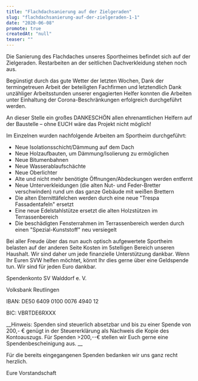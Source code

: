 ```yaml
---
title: "Flachdachsanierung auf der Zielgeraden"
slug: "flachdachsanierung-auf-der-zielgeraden-1-1"
date: "2020-06-08"
promote: true
createdAt: "null"
teaser: ""
---
```

Die Sanierung des Flachdaches unseres Sportheimes befindet sich auf der Zielgeraden. Restarbeiten an der seitlichen Dachverkleidung stehen noch aus.


Begünstigt durch das gute Wetter der letzten Wochen, Dank der termingetreuen Arbeit der beteiligten Fachfirmen und letztendlich Dank unzähliger Arbeitsstunden unserer engagierten Helfer konnten die Arbeiten unter Einhaltung der Corona-Beschränkungen erfolgreich durchgeführt werden.


An dieser Stelle ein großes DANKESCHÖN allen ehrenamtlichen Helfern auf der Baustelle – ohne EUCH wäre das Projekt nicht möglich!


Im Einzelnen wurden nachfolgende Arbeiten am Sportheim durchgeführt:


* Neue Isolationsschicht/Dämmung auf dem Dach
* Neue Holzaufbauten, um Dämmung/Isolierung zu ermöglichen
* Neue Bitumenbahnen
* Neue Wasserablaufschächte
* Neue Oberlichter
* Alte und nicht mehr benötigte Öffnungen/Abdeckungen werden entfernt
* Neue Unterverkleidungen (die alten Nut- und Feder-Bretter verschwinden) rund um das ganze Gebäude mit weißen Brettern
* Die alten Eternittäfelchen werden durch eine neue "Trespa Fassadentafeln" ersetzt
* Eine neue Edelstahlstütze ersetzt die alten Holzstützen im Terrassenbereich
* Die beschädigten Fensterrahmen im Terrassenbereich werden durch einen "Spezial-Kunststoff" neu versiegelt

Bei aller Freude über das nun auch optisch aufgewertete Sportheim belasten auf der anderen Seite Kosten im 5stelligen Bereich unseren Haushalt. Wir sind daher um jede finanzielle Unterstützung dankbar. Wenn Ihr Euren SVW helfen möchtet, könnt Ihr dies gerne über eine Geldspende tun. Wir sind für jeden Euro dankbar.


Spendenkonto SV Walddorf e. V.


Volksbank Reutlingen


IBAN: DE50 6409 0100 0076 4940 12


BIC: VBRTDE6RXXX


 __Hinweis: Spenden sind steuerlich absetzbar und bis zu einer Spende von 200,- € genügt in der Steuererklärung als Nachweis die Kopie des Kontoauszugs. Für Spenden &gt;200,--€ stellen wir Euch gerne eine Spendenbescheinigung aus. __


Für die bereits eingegangenen Spenden bedanken wir uns ganz recht herzlich.


Eure Vorstandschaft
